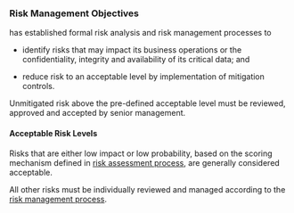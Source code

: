 ### Risk Management Objectives

 has established formal risk analysis and risk management
processes to

- identify risks that may impact its business operations or the confidentiality,
  integrity and availability of its critical data; and

- reduce risk to an acceptable level by implementation of mitigation controls.

Unmitigated risk above the pre-defined acceptable level must be reviewed,
approved and accepted by senior management.

#### Acceptable Risk Levels

Risks that are either low impact or low probability, based on the scoring
mechanism defined in [risk assessment process](cp-risk-assess.md), are generally
considered acceptable.

All other risks must be individually reviewed and managed according to the
[risk management process](cp-risk-mgmt.md).
